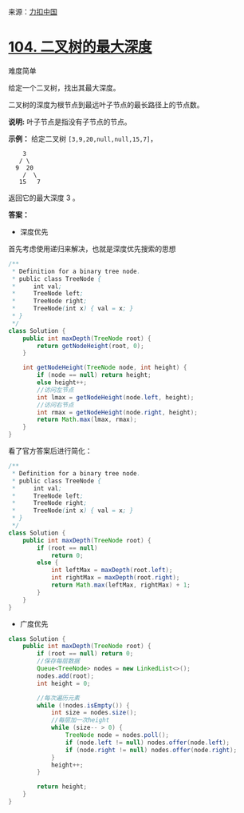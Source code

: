 来源：[力扣中国](https://leetcode-cn.com/)

# [104. 二叉树的最大深度](https://leetcode-cn.com/problems/maximum-depth-of-binary-tree/)

难度简单

给定一个二叉树，找出其最大深度。

二叉树的深度为根节点到最远叶子节点的最长路径上的节点数。

**说明:** 叶子节点是指没有子节点的节点。

**示例：**
给定二叉树 `[3,9,20,null,null,15,7]`，

```
    3
   / \
  9  20
    /  \
   15   7
```

返回它的最大深度 3 。



**答案：**

- 深度优先

首先考虑使用递归来解决，也就是深度优先搜索的思想

```java
/**
 * Definition for a binary tree node.
 * public class TreeNode {
 *     int val;
 *     TreeNode left;
 *     TreeNode right;
 *     TreeNode(int x) { val = x; }
 * }
 */
class Solution {
    public int maxDepth(TreeNode root) {
        return getNodeHeight(root, 0);
    }

    int getNodeHeight(TreeNode node, int height) {
        if (node == null) return height;
        else height++;
        //访问左节点
        int lmax = getNodeHeight(node.left, height);
        //访问右节点
        int rmax = getNodeHeight(node.right, height);
        return Math.max(lmax, rmax);
    }
}
```



看了官方答案后进行简化：

```java
/**
 * Definition for a binary tree node.
 * public class TreeNode {
 *     int val;
 *     TreeNode left;
 *     TreeNode right;
 *     TreeNode(int x) { val = x; }
 * }
 */
class Solution {
    public int maxDepth(TreeNode root) {
        if (root == null)
            return 0;
        else {
            int leftMax = maxDepth(root.left);
            int rightMax = maxDepth(root.right);
            return Math.max(leftMax, rightMax) + 1;
        }
    }
}
```



- 广度优先

```java
class Solution {
    public int maxDepth(TreeNode root) {
        if (root == null) return 0;
        //保存每层数据
        Queue<TreeNode> nodes = new LinkedList<>();
        nodes.add(root);
        int height = 0;

        //每次遍历元素
        while (!nodes.isEmpty()) {
            int size = nodes.size();
            //每层加一次height
            while (size-- > 0) {
                TreeNode node = nodes.poll();
                if (node.left != null) nodes.offer(node.left);
                if (node.right != null) nodes.offer(node.right);
            }
            height++;
        }

        return height;
    }
}
```

